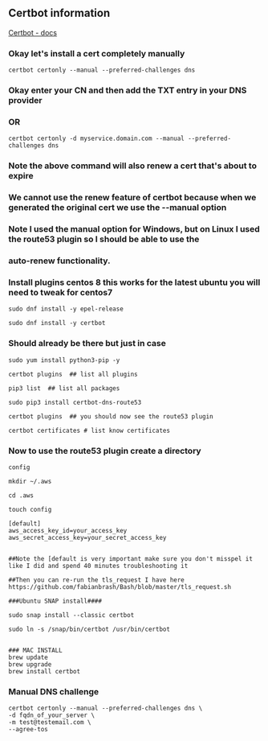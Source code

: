 ## Certbot information


[Certbot - docs](https://certbot.eff.org/docs/using.html?highlight=dns)



### Okay let's install a cert completely manually

````
certbot certonly --manual --preferred-challenges dns
````

### Okay enter your CN and then add the TXT entry in your DNS provider

### OR

````
certbot certonly -d myservice.domain.com --manual --preferred-challenges dns
````

### Note the above command will also renew a cert that's about to expire
### We cannot use the renew feature of certbot because when we generated the original cert we use the --manual option
### Note I used the manual option for Windows, but on Linux I used the route53 plugin so I should be able to use the 
### auto-renew functionality.

### Install plugins centos 8 this works for the latest ubuntu you will need to tweak for centos7

````
sudo dnf install -y epel-release

sudo dnf install -y certbot
````

### Should already be there but just in case

````
sudo yum install python3-pip -y

certbot plugins  ## list all plugins

pip3 list  ## list all packages

sudo pip3 install certbot-dns-route53

certbot plugins  ## you should now see the route53 plugin

certbot certificates # list know certificates

````

### Now to use the route53 plugin create a directory

```config```

````
mkdir ~/.aws

cd .aws

touch config

[default]
aws_access_key_id=your_access_key
aws_secret_access_key=your_secret_access_key
````

````

##Note the [default is very important make sure you don't misspel it like I did and spend 40 minutes troubleshooting it

##Then you can re-run the tls_request I have here https://github.com/fabianbrash/Bash/blob/master/tls_request.sh

###Ubuntu SNAP install####

sudo snap install --classic certbot

sudo ln -s /snap/bin/certbot /usr/bin/certbot


### MAC INSTALL
brew update
brew upgrade
brew install certbot

````

### Manual DNS challenge

````
certbot certonly --manual --preferred-challenges dns \
-d fqdn_of_your_server \
-m test@testemail.com \
--agree-tos

````

